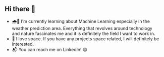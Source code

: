 ## Hi there 👋

<!--
**mrquaternion/mrquaternion** is a ✨ _special_ ✨ repository because its `README.md` (this file) appears on your GitHub profile.

Here are some ideas to get you started:

- 🔭 I’m currently working on ...
- 🌱 I’m currently learning ...
- 👯 I’m looking to collaborate on ...
- 🤔 I’m looking for help with ...
- 💬 Ask me about ...
- 📫 How to reach me: ...
- 😄 Pronouns: ...
- ⚡ Fun fact: ...
-->

- 🌧️🌱 I'm currently learning about Machine Learning especially in the weather prediction area. Everything that revolves around technology and nature fascinates me and it is definitely the field I want to work in.
- 🔭 I love space. If you have any projects space related, I will definitely be interested.
- 📬 You can reach me on LinkedIn! 😄

